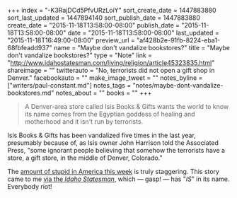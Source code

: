 +++
index = "-K3RajDCd5PfvURzLoiY"
sort_create_date = 1447883880
sort_last_updated = 1447894140
sort_publish_date = 1447883880
create_date = "2015-11-18T13:58:00-08:00"
publish_date = "2015-11-18T13:58:00-08:00"
date = "2015-11-18T13:58:00-08:00"
last_updated = "2015-11-18T16:49:00-08:00"
preview_url = "af428b2e-91fb-8224-eba1-68fbfeadd937"
name = "Maybe don't vandalize bookstores?"
title = "Maybe don't vandalize bookstores?"
type = "Note"
link = "http://www.idahostatesman.com/living/religion/article45323835.html"
shareimage = ""
twitterauto = "No, terrorists did not open a gift shop in Denver."
facebookauto = ""
make_image_tweet = ""
notes_byline = ["writers/paul-constant.md"]
notes_tags = "notes/maybe-dont-vandalize-bookstores.md"
notes_about = ""
books = ""
+++
<blockquote>A Denver-area store called Isis Books & Gifts wants the world to know its name comes from the Egyptian goddess of healing and motherhood and it isn't run by terrorists.</blockquote>

Isis Books & Gifts has been vandalized five times in the last year, presumably because of, as Isis owner John Harrison told the Associated Press, "some ignorant people believing that somehow the terrorists have a store, a gift store, in the middle of Denver, Colorado."

The [amount of stupid in America this week](https://twitter.com/isisAnchalee/status/666718100377628673) is truly staggering. This story came to me [via the *Idaho Statesman*](http://www.idahostatesman.com/living/religion/article45323835.html), which — gasp! — has "*IS*" in its name. Everybody riot!